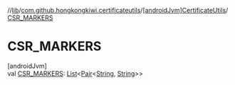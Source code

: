 //[lib](../../../index.md)/[com.github.hongkongkiwi.certificateutils](../index.md)/[[androidJvm]CertificateUtils](index.md)/[CSR_MARKERS](-c-s-r_-m-a-r-k-e-r-s.md)

# CSR_MARKERS

[androidJvm]\
val [CSR_MARKERS](-c-s-r_-m-a-r-k-e-r-s.md): [List](https://kotlinlang.org/api/latest/jvm/stdlib/kotlin.collections/-list/index.html)&lt;[Pair](https://kotlinlang.org/api/latest/jvm/stdlib/kotlin/-pair/index.html)&lt;[String](https://kotlinlang.org/api/latest/jvm/stdlib/kotlin/-string/index.html), [String](https://kotlinlang.org/api/latest/jvm/stdlib/kotlin/-string/index.html)&gt;&gt;

